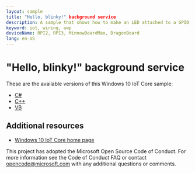 ```yaml
---
layout: sample
title: "Hello, blinky!" background service
description: A sample that shows how to make an LED attached to a GPIO pin blink on and off from a background service.
keyword: iot, wiring, uwp
deviceName: RPI2, RPI3, MinnowBoardMax, DragonBoard
lang: en-US
---
```


# "Hello, blinky!" background service

These are the available versions of this Windows 10 IoT Core sample:

*	[C#](./CS/README.md)
*	[C++](./Cpp/README.md)
*	[VB](./VB/README.md)

## Additional resources
* [Windows 10 IoT Core home page](https://developer.microsoft.com/en-us/windows/iot/)

This project has adopted the Microsoft Open Source Code of Conduct. For more information see the Code of Conduct FAQ or contact <opencode@microsoft.com> with any additional questions or comments.

